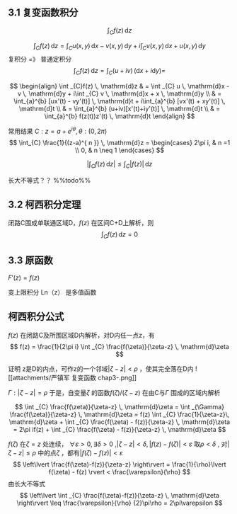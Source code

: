 
## 3.1 复变函数积分

$$
\int _{C}f(z) \, \mathrm{d}z 
$$

$$
\int _{C}f(z) \, \mathrm{d}z =
\int _{C} u(x,y) \, \mathrm{d}x - v(x,y) \, \mathrm{d}y +
i\int _{C} v(x,y) \, \mathrm{d}x + u(x,y) \, \mathrm{d}y
$$
复积分 =》 普通定积分
$$
\int _{C}f(z) \, \mathrm{d}z =
\int _{C}(u + iv) \, (\mathrm{d}x + i\mathrm{d}y) =
$$

$$
\begin{align}
\int _{C}f(z) \, \mathrm{d}z  & = 
\int _{C} u \, \mathrm{d}x - v \, \mathrm{d}y + 
i\int _{C} v \, \mathrm{d}x + x \, \mathrm{d}y \\
 & = \int_{a}^{b} [ux'(t) - vy'(t)] \, \mathrm{d}t + i\int_{a}^{b} [vx'(t) + xy'(t)] \, \mathrm{d}t \\
  & = \int_{a}^{b} (u+iv)[x'(t)+iy'(t)] \, \mathrm{d}t \\
  & = \int_{a}^{b} f(z(t))z'(t) \, \mathrm{d}t
\end{align}
$$


常用结果
${ C: z = a + e^{ i\theta }, \theta:(0,2\pi) }$ 
$$
\int_{C} \frac{1}{(z-a)^{ n }} \, \mathrm{d}z = 
\begin{cases}
2\pi i,  & n =1 \\
0,  & n \neq 1
\end{cases}
$$

$$
\left\lvert  \int _{C} f(z) \, \mathrm{d}z   \right\rvert  \leq \int _{C} \lvert f(z) \rvert  \, \mathrm{d}z 
$$

长大不等式？？ %%todo%%


## 3.2 柯西积分定理

闭路C围成单联通区域D，${ f(z) }$ 在区间C+D上解析，则
$$
\int _{C}f(z) \, \mathrm{d}z = 0 
$$
## 3.3 原函数

${ F'(z)  =f(z) }$ 

变上限积分
Ln（z） 是多值函数


## 柯西积分公式

${ f(z) }$  在闭路C及所围区域D内解析，对D内任一点z，有
$$
f(z) = \frac{1}{2\pi i} \int _{C} \frac{f(\zeta)}{\zeta-z} \, \mathrm{d}\zeta 
$$

证明
z是D的内点，可作z的一个邻域${ \lvert \zeta-z \rvert<\rho }$ ，使其完全落在D内
![[attachments/严镇军 复变函数 chap3-.png]]

${ \Gamma:  \lvert \zeta-z \rvert = \rho }$ 
于是，自变量${ \zeta }$ 的函数${ f(\zeta) / (\zeta - z) }$ 在由C与${ \Gamma }$  围成的区域内解析

$$
\int _{C} \frac{f(\zeta)}{\zeta-z} \, \mathrm{d}\zeta = 
\int _{\Gamma} \frac{f(\zeta)}{\zeta-z} \, \mathrm{d}\zeta = 
f(z) \int _{C} \frac{1}{\zeta-z}\, \mathrm{d}\zeta + \int _{C} \frac{f(\zeta) - f(z)}{\zeta-z} \, \mathrm{d}\zeta = 
2\pi if(z) + \int _{C} \frac{f(\zeta) - f(z)}{\zeta-z} \, \mathrm{d}\zeta 
$$

${ f(\zeta) }$ 在${ \zeta= z }$ 处连续，
${ \forall \varepsilon>0, \exists \delta > 0 }$ ,${ \lvert \zeta-z \rvert<\delta, \lvert f(z)-f(\zeta) \rvert<\varepsilon }$ 
取${ \rho<\delta }$ , 对${ \lvert \zeta-z \rvert\leq\rho }$ 中的点${ \zeta }$ ，都有${ \lvert f(\zeta) - f(z) \rvert<\varepsilon }$ 
$$
\left\lvert  \frac{f(\zeta)-f(z)}{\zeta-z}  \right\rvert = \frac{1}{\rho}\lvert f(\zeta) - f(z) \rvert < \frac{\varepsilon}{\rho}
$$
由长大不等式
$$
\left\lvert  \int _{C} \frac{f(\zeta)-f(z)}{\zeta-z} \, \mathrm{d}\zeta \right\rvert \leq \frac{\varepsilon}{\rho} {2}\pi\rho = 2\pi\varepsilon
$$
